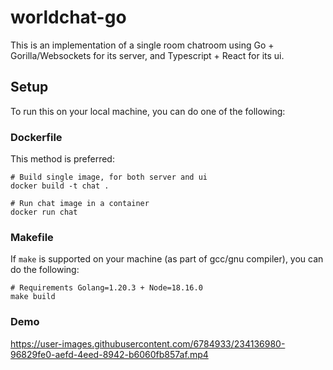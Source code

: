 # worldchat-go

This is an implementation of a single room chatroom using Go + Gorilla/Websockets for its server, and Typescript + React for its ui.

## Setup
To run this on your local machine, you can do one of the following:

### Dockerfile
This method is preferred:
```
# Build single image, for both server and ui
docker build -t chat .

# Run chat image in a container
docker run chat
```

### Makefile
If `make` is supported on your machine (as part of gcc/gnu compiler), you can do the following:
```
# Requirements Golang=1.20.3 + Node=18.16.0
make build
```

### Demo
https://user-images.githubusercontent.com/6784933/234136980-96829fe0-aefd-4eed-8942-b6060fb857af.mp4

